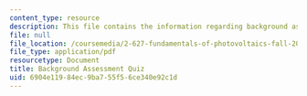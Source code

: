```yaml
---
content_type: resource
description: This file contains the information regarding background assessment quiz.
file: null
file_location: /coursemedia/2-627-fundamentals-of-photovoltaics-fall-2013/6904e11984ec9ba755f56ce340e92c1d_MIT2_627F13_lec1_survey.pdf
file_type: application/pdf
resourcetype: Document
title: Background Assessment Quiz
uid: 6904e119-84ec-9ba7-55f5-6ce340e92c1d
---
```

